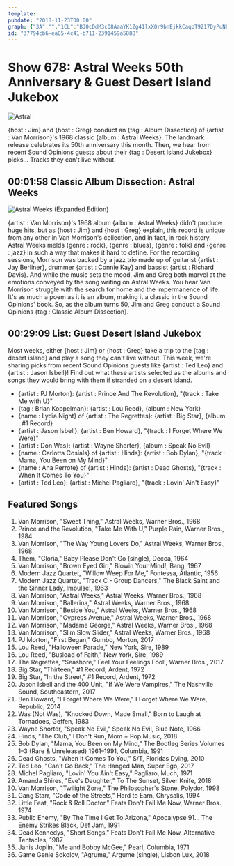 ```yaml
---
template: 
pubdate: "2018-11-23T00:00"
graph: {"3A":"","1CL":"BJ0cDdM3cQ8AaaYK1Zg41lxXQr9bnEjkkCaqpT9217DyPuNP3k6ik8SMGaOL6ik8SBH5KycMFQQtxAoy"}
id: "37794cb6-ea85-4c41-b711-2391459a5888"
---
```






# Show 678: Astral Weeks 50th Anniversary & Guest Desert Island Jukebox

![Astral](https://static.soundopinions.org/images/2018/van_m.jpg)

{host : Jim} and {host : Greg} conduct an {tag : Album Dissection} of {artist : Van Morrison}'s 1968 classic {album : Astral Weeks}. The landmark release celebrates its 50th anniversary this month. Then, we hear from recent Sound Opinions guests about their {tag : Desert Island Jukebox} picks... Tracks they can't live without.



## 00:01:58 Classic Album Dissection: Astral Weeks

![Astral Weeks (Expanded Edition)](https://static.soundopinions.org/assets/678/3A0.jpg)

{artist : Van Morrison}'s 1968 album {album : Astral Weeks} didn't produce huge hits, but as {host : Jim} and {host : Greg} explain, this record is unique from any other in Van Morrison's collection, and in fact, in rock history.  Astral Weeks melds {genre : rock}, {genre : blues}, {genre : folk} and {genre : jazz} in such a way that makes it hard to define. For the recording sessions, Morrison was backed by a jazz trio made up of guitarist {artist : Jay Berliner}, drummer {artist : Connie Kay} and bassist {artist : Richard Davis}. And while the music sets the mood, Jim and Greg both marvel at the emotions conveyed by the song writing on Astral Weeks. You hear Van Morrison struggle with the search for home and the impermanence of life. It's as much a poem as it is an album, making it a classic in the Sound Opinions' book. So, as the album turns 50, Jim and Greg conduct a Sound Opinions {tag : Classic Album Dissection}.



## 00:29:09 List: Guest Desert Island Jukebox

Most weeks, either {host : Jim} or {host : Greg} take a trip to the {tag : desert island} and play a song they can't live without. This week, we're sharing picks from recent Sound Opinions guests like {artist : Ted Leo} and {artist : Jason Isbell}! Find out what these artists selected as the albums and songs they would bring with them if stranded on a desert island.

- {artist : PJ Morton}: {artist : Prince And The Revolution}, "{track : Take Me with U}"
- {tag : Brian Koppelman}: {artist : Lou Reed}, {album : New York}
- {name : Lydia Night} of {artist : The Regrettes}: {artist : Big Star}, {album : #1 Record}
- {artist : Jason Isbell}: {artist : Ben Howard}, "{track : I Forget Where We Were}"
- {artist : Don Was}: {artist : Wayne Shorter}, {album : Speak No Evil}
- {name : Carlotta Cosials} of {artist : Hinds}: {artist : Bob Dylan}, "{track : Mama, You Been on My Mind}"
- {name : Ana Perrote} of {artist : Hinds}: {artist : Dead Ghosts}, "{track : When It Comes To You}"
- {artist : Ted Leo}: {artist : Michel Pagliaro}, "{track : Lovin' Ain't Easy}"



## Featured Songs

1. Van Morrison, "Sweet Thing," Astral Weeks, Warner Bros., 1968
2. Prince and the Revolution, "Take Me With U," Purple Rain, Warner Bros., 1984
3. Van Morrison, "The Way Young Lovers Do," Astral Weeks, Warner Bros., 1968
4. Them, "Gloria," Baby Please Don't Go (single), Decca, 1964
5. Van Morrison, "Brown Eyed Girl," Blowin Your Mind!, Bang, 1967
6. Modern Jazz Quartet, "Willow Weep For Me," Fontessa, Atlantic, 1956
7. Modern Jazz Quartet, "Track C - Group Dancers," The Black Saint and the Sinner Lady, Impulse!, 1963
8. Van Morrison, "Astral Weeks," Astral Weeks, Warner Bros., 1968
9. Van Morrison, "Ballerina," Astral Weeks, Warner Bros., 1968
10. Van Morrison, "Beside You," Astral Weeks, Warner Bros., 1968
11. Van Morrison, "Cypress Avenue," Astral Weeks, Warner Bros., 1968
12. Van Morrison, "Madame George," Astral Weeks, Warner Bros., 1968
13. Van Morrison, "Slim Slow Slider," Astral Weeks, Warner Bros., 1968
14. PJ Morton, "First Began," Gumbo, Morton, 2017
15. Lou Reed, "Halloween Parade," New York, Sire, 1989
16. Lou Reed, "Busload of Faith," New York, Sire, 1989
17. The Regrettes, "Seashore," Feel Your Feelings Fool!, Warner Bros., 2017
18. Big Star, "Thirteen," #1 Record, Ardent, 1972
19. Big Star, "In the Street," #1 Record, Ardent, 1972
20. Jason Isbell and the 400 Unit, "If We Were Vampires," The Nashville Sound, Southeastern, 2017
21. Ben Howard, "I Forget Where We Were," I Forget Where We Were, Republic, 2014
22. Was (Not Was), "Knocked Down, Made Small," Born to Laugh at Tornadoes, Geffen, 1983
23. Wayne Shorter, "Speak No Evil," Speak No Evil, Blue Note, 1966
24. Hinds, "The Club," I Don't Run, Mom + Pop Music, 2018
25. Bob Dylan, "Mama, You Been on My Mind," The Bootleg Series Volumes 1–3 (Rare & Unreleased) 1961–1991, Columbia, 1991
26. Dead Ghosts, "When It Comes To You," S/T, Floridas Dying, 2010
27. Ted Leo, "Can't Go Back," The Hanged Man, Super Ego, 2017
28. Michel Pagliaro, "Lovin' You Ain't Easy," Pagliaro, Much, 1971
29. Amanda Shires, "Eve's Daughter," To The Sunset, Silver Knife, 2018
30. Van Morrison, "Twilight Zone," The Philosopher's Stone, Polydor, 1998
31. Gang Starr, "Code of the Streets," Hard to Earn, Chrysalis, 1994
32. Little Feat, "Rock & Roll Doctor," Feats Don't Fail Me Now, Warner Bros., 1974
33. Public Enemy, "By The Time I Get To Arizona," Apocalypse 91... The Enemy Strikes Black, Def Jam, 1991
34. Dead Kennedys, "Short Songs," Feats Don't Fail Me Now, Alternative Tentacles, 1987
35. Janis Joplin, "Me and Bobby McGee," Pearl, Columbia, 1971
36. Game Genie Sokolov, "Agrume," Argume (single), Lisbon Lux, 2018